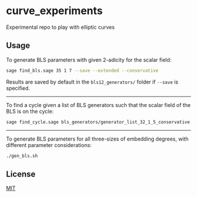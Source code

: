 # curve_experiments

Experimental repo to play with elliptic curves

## Usage

To generate BLS parameters with given 2-adicity for the scalar field:
```bash
sage find_bls.sage 35 1 7 --save --extended --conservative
```
Results are saved by default in the `bls12_generators/` folder if `--save` is specified.

---

To find a cycle given a list of BLS generators such that
the scalar field of the BLS is on the cycle:
```bash
sage find_cycle.sage bls_generators/generator_list_32_1_5_conservative.csv
```

---

To generate BLS parameters for all three-sizes of embedding degrees, with different parameter considerations:
```bash
./gen_bls.sh
```

## License
[MIT](https://choosealicense.com/licenses/mit/)